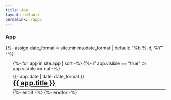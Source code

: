 ```yaml
---
title: App
layout: default
permalink: /app/
---
```

<h3>App</h3>
{%- assign date_format = site.minima.date_format | default: "%b %-d, %Y" -%}
<ul class="app-list" style="list-style: none; margin-left: 0;">
    {%- for app in site.app | sort -%}
        {%- if app.visible == "true" or app.visible == nul -%}
            <li class="site-app" style="border-bottom: solid 1px #333; padding: 8px 0;">
                <span class="post-meta">{{- app.date | date: date_format }}</span>
                <h2 style="margin: 0;">
                    <a class="site-app-text" href="{{ app.permalink }}">
                        {{ app.title }}
                    </a>
                </h2>
            </li>
        {%- endif -%}
    {%- endfor -%}
</ul>
